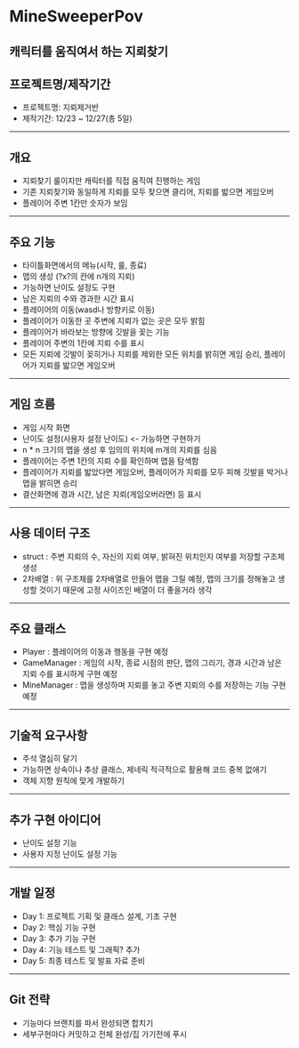 # MineSweeperPov
 캐릭터를 움직여서 하는 지뢰찾기
---
 ## 프로젝트명/제작기간
 - 프로젝트명: 지뢰제거반
 - 제작기간: 12/23 ~ 12/27(총 5일)
---
 ## 개요
- 지뢰찾기 룰이지만 캐릭터를 직접 움직여 진행하는 게임
- 기존 지뢰찾기와 동일하게 지뢰를 모두 찾으면 클리어, 지뢰를 밟으면 게임오버
- 플레이어 주변 1칸만 숫자가 보임
---
 ## 주요 기능
 - 타이틀화면에서의 메뉴(시작, 룰, 종료)
 - 맵의 생성 (?x?의 칸에 n개의 지뢰)
 - 가능하면 난이도 설정도 구현
 - 남은 지뢰의 수와 경과한 시간 표시
 - 플레이어의 이동(wasd나 방향키로 이동)
 - 플레이어가 이동한 곳 주변에 지뢰가 없는 곳은 모두 밝힘
 - 플레이어가 바라보는 방향에 깃발을 꽂는 기능
 - 플레이어 주변의 1칸에 지뢰 수를 표시
 - 모든 지뢰에 깃발이 꽂히거나 지뢰를 제외한 모든 위치를 밝히면 게임 승리, 플레이어가 지뢰를 밟으면 게임오버
---
 ## 게임 흐름
 - 게임 시작 화면
 - 난이도 설정(사용자 설정 난이도) <- 가능하면 구현하기
 - n * n 크기의 맵을 생성 후 임의의 위치에 m개의 지뢰를 심음
 - 플레이어는 주변 1칸의 지뢰 수를 확인하며 맵을 탐색함
 - 플레이어가 지뢰를 밟았다면 게임오버, 플레이어가 지뢰를 모두 피해 깃발을 박거나 맵을 밝히면 승리
 - 결산화면에 경과 시간, 남은 지뢰(게임오버라면) 등 표시
 - ---
 ## 사용 데이터 구조
 - struct : 주변 지뢰의 수, 자신의 지뢰 여부, 밝혀진 위치인지 여부를 저장할 구조체 생성
 - 2차배열 : 위 구조체를 2차배열로 만들어 맵을 그릴 예정, 맵의 크기를 정해놓고 생성할 것이기 때문에 고정 사이즈인 배열이 더 좋을거라 생각
 ---
 ## 주요 클래스
 - Player : 플레이어의 이동과 행동을 구현 예정
 - GameManager : 게임의 시작, 종료 시점의 판단, 맵의 그리기, 경과 시간과 남은 지뢰 수를 표시하게 구현 예정
 - MineManager : 맵을 생성하며 지뢰를 놓고 주변 지뢰의 수를 저장하는 기능 구현 예정
---
## 기술적 요구사항
- 주석 열심히 달기
- 가능하면 상속이나 추상 클래스, 제네릭 적극적으로 활용해 코드 중복 없애기
- 객체 지향 원칙에 맞게 개발하기
 ---
## 추가 구현 아이디어
- 난이도 설정 기능
- 사용자 지정 난이도 설정 기능
---
## 개발 일정
 - Day 1: 프로젝트 기획 및 클래스 설계, 기초 구현
 - Day 2: 핵심 기능 구현
 - Day 3: 추가 기능 구현
 - Day 4: 기능 테스트 및 그래픽? 추가
 - Day 5: 최종 테스트 및 발표 자료 준비
---
## Git 전략
- 기능마다 브랜치를 파서 완성되면 합치기
- 세부구현마다 커밋하고 전체 완성/집 가기전에 푸시
